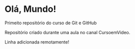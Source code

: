 # Olá, Mundo!
 Primeito repositório do curso de Git e GitHub

 Repositório criado durante uma aula no canal CursoemVideo.
 
 Linha adicionada remotamente!
